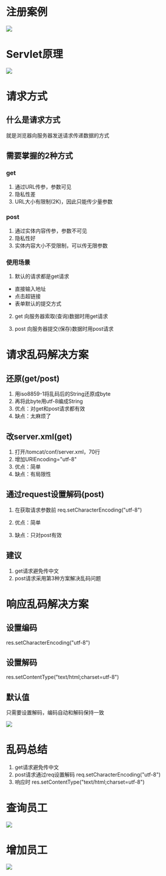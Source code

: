 # 注册案例
![](1.png)

# Servlet原理
![](2.png)

# 请求方式
## 什么是请求方式
就是浏览器向服务器发送请求传递数据的方式

## 需要掌握的2种方式
### get
1. 通过URL传参，参数可见
2. 隐私性差
3. URL大小有限制(2K)，因此只能传少量参数

### post
1. 通过实体内容传参，参数不可见
2. 隐私性好
3. 实体内容大小不受限制，可以传无限参数

### 使用场景
1. 默认的请求都是get请求
- 直接输入地址
- 点击超链接
- 表单默认的提交方式

2. get
向服务器索取(查询)数据时用get请求

3. post
向服务器提交(保存)数据时用post请求

# 请求乱码解决方案
## 还原(get/post)
1. 用iso8859-1将乱码后的String还原成byte
2. 再将此byte用utf-8编成String
3. 优点：对get和post请求都有效
4. 缺点：太麻烦了

## 改server.xml(get)
1. 打开/tomcat/conf/server.xml，70行
2. 增加URIEncoding="utf-8"
3. 优点：简单
4. 缺点：有局限性

## 通过request设置解码(post)
1. 在获取请求参数前
	req.setCharacterEncoding("utf-8")

2. 优点：简单
3. 缺点：只对post有效

## 建议
1. get请求避免传中文
2. post请求采用第3种方案解决乱码问题

# 响应乱码解决方案
## 设置编码
res.setCharacterEncoding("utf-8")

## 设置解码
res.setContentType("text/html;charset=utf-8")

## 默认值
只需要设置解码，编码自动和解码保持一致

![](3.png)

# 乱码总结
1. get请求避免传中文
2. post请求通过req设置解码
	req.setCharacterEncoding("utf-8")
3. 响应时
	res.setContentType("text/html;charset=utf-8")

# 查询员工
![](4.png)

# 增加员工
![](5.png)